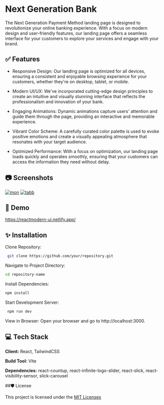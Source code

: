 
# Next Generation Bank
The Next Generation Payment Method landing page is designed to revolutionize your online banking experience. With a focus on modern design and user-friendly features, our landing page offers a seamless interface for your customers to explore your services and engage with your brand.

## ✅ Features

- Responsive Design: Our landing page is optimized for all devices, ensuring a consistent and enjoyable browsing experience for your customers, whether they're on desktop, tablet, or mobile.
- Modern UI/UX: We've incorporated cutting-edge design principles to create an intuitive and visually stunning interface that reflects the professionalism and innovation of your bank.


- Engaging Animations: Dynamic animations capture users' attention and guide them through the page, providing an interactive and memorable experience.
- Vibrant Color Scheme: A carefully curated color palette is used to evoke positive emotions and create a visually appealing atmosphere that resonates with your target audience.
- Optimized Performance: With a focus on optimization, our landing page loads quickly and operates smoothly, ensuring that your customers can access the information they need without delay.


## 📷 Screenshots

<a href="https://imgbb.com/"><img src="https://i.ibb.co/4MbvjPV/mon.png" alt="mon" border="0" /></a>
<a href="https://imgbb.com/"><img src="https://i.ibb.co/4gKtjzZ/tabb.png" alt="tabb" border="0"></a>


## 🚀 Demo

https://reactmodern-ui.netlify.app/


## ✨ Installation

Clone Repository:

```bash
 git clone https://github.com/your/repository.git
```

Navigate to Project Directory:
 ```bash   
 cd repository-name

 ```

Install Dependencies:
 ```bash   
 npm install

 ```

Start Development Server:
```bash   
 npm run dev

 ```
 View in Browser:
Open your browser and go to http://localhost:3000.


## 💻  Tech Stack

**Client:** React, TailwindCSS

**Build Tool:** Vite


**Dependencies:** react-countup,
               react-infinite-logo-slider,
               react-slick,
               react-visibility-sensor,
               slick-carousel


##🛡️ License

This project is licensed under the [MIT  Licenses](https://choosealicense.com/licenses/mit/)

